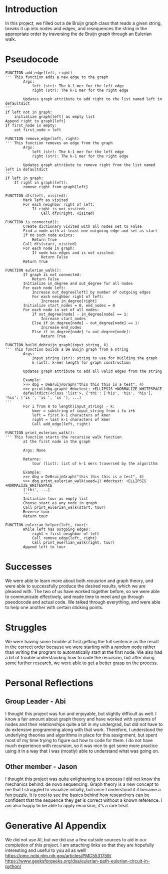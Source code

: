 # Introduction
In this project, we filled out a de Bruijn graph class that reads a given string, breaks it up into nodes and edges, and 
resequences the string in the appropriate order by traversing the de Bruijn graph through an Eulerian walk. 

# Pseudocode

```
FUNCTION add_edge(left, right)
''' This function adds a new edge to the graph
        Args:
            left (str): The k-1 mer for the left edge
            right (str): The k-1 mer for the right edge

        Updates graph attribute to add right to the list named left in defaultdict   
'''
If left not in graph:
    initialize graph[left] as empty list
Append right to graph[left]
If first_node is empty:
    set first_node = left
```
```
FUNCTION remove_edge(left, right)
''' This function removes an edge from the graph
        Args:
            left (str): The k-1 mer for the left edge
            right (str): The k-1 mer for the right edge

        Updates graph attribute to remove right from the list named left in defaultdict
'''
If left in graph:
    If right in graph[left]:
        remove right from graph[left]
```
```
FUNCTION dfs(left, visited):
        Mark left as visited
        For each neighbor right of left:
            If right is not visited:
                Call dfs(right, visited)
```
```
FUNCTION is_connected():
        Create dictionary visited with all nodes set to False
        Find a node with at least one outgoing edge and set as start
        If no such node exists:
            Return True
        Call dfs(start, visited)
        For each node in graph:
            If node has edges and is not visited:
                Return False
        Return True
```
```
FUNCTION eulerian_walk():
        If graph is not connected:
            Return False
        Initialize in_degree and out_degree for all nodes
        For each node left:
            Increase out_degree[left] by number of outgoing edges
            For each neighbor right of left:
                Increase in_degree[right]
        Initialize start_nodes = 0, end_nodes = 0
        For each node in set of all nodes:
            If out_degree[node] - in_degree[node] == 1:
                Increase start_nodes
            Else if in_degree[node] - out_degree[node] == 1:
                Increase end_nodes
            Else if in_degree[node] != out_degree[node]:
                Return True
```
```
FUNCTION build_debruijn_graph(input_string, k)
''' This function builds a De Buijn graph from a string
        Args:
            input_string (str): string to use for building the graph
            k (int): k-mer length for graph construction

        Updates graph attribute to add all valid edges from the string
        
        Example:
        >>> dbg = DeBruijnGraph("this this this is a test", 4)
        >>> print(dbg.graph) #doctest: +ELLIPSIS +NORMALIZE_WHITESPACE
        defaultdict(<class 'list'>, {'thi': ['his', 'his', 'his'], 'his': ['is ', 'is ', 'is '], ...)
'''
        For i from 0 to length(input_string) - k:
            kmer = substring of input_string from i to i+k
            left = first k-1 characters of kmer
            right = last k-1 characters of kmer
            Call add_edge(left, right)
```
```
FUNCTION print_eulerian_walk():
''' This function starts the recursive walk function
        at the first node in the graph
        
        Args: None
        
        Returns:
            tour (list): list of k-1 mers traversed by the algorithm
        
        Example:
        >>> dbg = DeBruijnGraph("this this this is a test", 4)
        >>> dbg.print_eulerian_walk(seed=1) #doctest: +ELLIPSIS +NORMALIZE_WHITESPACE
        ['thi', ...]
        '''
        Initialize tour as empty list
        Choose start as any node in graph
        Call print_eulerian_walk(start, tour)
        Reverse tour
        Return tour
```
```
FUNCTION eulerian_helper(left, tour):
        While left has outgoing edges:
            right = first neighbor of left
            Call remove_edge(left, right)
            Call print_euerlian_walk(right, tour)
        Append left to tour
```

# Successes
We were able to learn more about both recusrion and graph theory, and were able to successfully produce the desired results, which we are pleased with. The two of us have worked together before, so we were able to communicate effectively, and made time to meet and go through pseodocode and actual code. We talked through everything, and were able to help one another with certain sticking points. 

# Struggles
We were having some trouble at first getting the full sentence as the result in the correct order because we were starting with a random node rather than writing the program to automatically start at the first node. We also had a bit of trouble understanding how to code the recursion, but after doing some further research, we were able to get a better grasp on the process. 

# Personal Reflections
## Group Leader - Abi
I thought this project was fun and enjoyable, but slightly difficult as well. I know a fair amount about graph theory and have worked with systems of nodes and their relationships quite a bit in my undergrad, but did not have to do extensive programming along with that work. Therefore, I understood the underlying theories and algorithms in place for this assignment, but spent most of my time trying to figure out how to code for them. I do not have much experience with recursion, so it was nice to get some more practice using it in a way that I was (mostly) able to understand what was going on. 

## Other member - Jason
I thought this project was quite enlightening to a process I did not know the mechanics behind: de novo sequencing. Graph theory is a new concept to me that I struggled to visualize initially, but once I understood it it became a fun puzzle. It is cool to see the basics behind how researchers can be confident that the sequence they get is correct without a known reference. I am also happy to be able to apply recursion, it's a rare treat.

# Generative AI Appendix
We did not use AI, but we did use a few outside sources to aid in our completion of this project. I am attaching links so that they are hopefully interesting and useful to you all as well!
https://pmc.ncbi.nlm.nih.gov/articles/PMC5531759/
https://www.geeksforgeeks.org/dsa/eulerian-path-eulerian-circuit-in-python/
